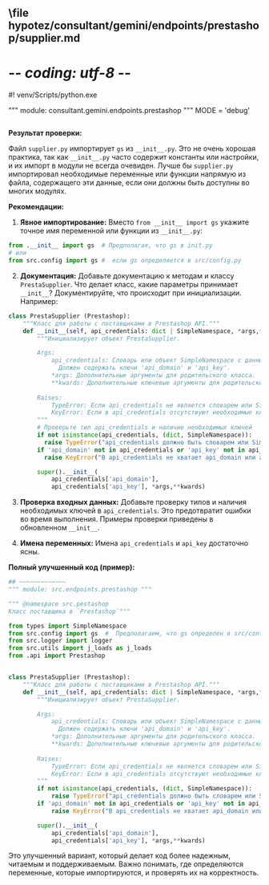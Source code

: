 ## \file hypotez/consultant/gemini/endpoints/prestashop/supplier.md
# -*- coding: utf-8 -*-
#! venv/Scripts/python.exe

""" module: consultant.gemini.endpoints.prestashop """
MODE = 'debug'
```
```
**Результат проверки:**

Файл `supplier.py` импортирует `gs` из `__init__.py`.  Это не очень хорошая практика, так как `__init__.py` часто содержит константы или настройки, и их импорт в модули не всегда очевиден.  Лучше бы `supplier.py` импортировал необходимые переменные или функции напрямую из файла, содержащего эти данные, если они должны быть доступны во многих модулях.

**Рекомендации:**

1. **Явное импортирование:**  Вместо `from __init__ import gs`  укажите точное имя переменной или функции из `__init__.py`:

```python
from .__init__ import gs  # Предполагая, что gs в init.py
# или
from src.config import gs #  если gs определяется в src/config.py
```

2. **Документация:** Добавьте документацию к методам и классу `PrestaSupplier`.  Что делает класс, какие параметры принимает `__init__`?  Документируйте, что происходит при инициализации.  Например:

```python
class PrestaSupplier (Prestashop):
    """Класс для работы с поставщиками в Prestashop API."""
    def __init__(self, api_credentials: dict | SimpleNamespace, *args,**kwards):
        """Инициализирует объект PrestaSupplier.

        Args:
            api_credentials: Словарь или объект SimpleNamespace с данными для авторизации.
              Должен содержать ключи 'api_domain' и 'api_key'.
            *args: Дополнительные аргументы для родительского класса.
            **kwards: Дополнительные ключевые аргументы для родительского класса.
        
        Raises:
            TypeError: Если api_credentials не является словарем или SimpleNamespace.
            KeyError: Если в api_credentials отсутствуют необходимые ключи.
        """
        # Проверьте тип api_credentials и наличие необходимых ключей
        if not isinstance(api_credentials, (dict, SimpleNamespace)):
          raise TypeError("api_credentials должно быть словарем или SimpleNamespace")
        if 'api_domain' not in api_credentials or 'api_key' not in api_credentials:
          raise KeyError("В api_credentials не хватает api_domain или api_key")

        super().__init__(
            api_credentials['api_domain'], 
            api_credentials['api_key'], *args,**kwards)
```

3. **Проверка входных данных:**  Добавьте проверку типов и наличия необходимых ключей в `api_credentials`. Это предотвратит ошибки во время выполнения. Примеры проверки приведены в обновленном `__init__`.

4. **Имена переменных:**  Имена `api_credentials` и `api_key` достаточно ясны.

**Полный улучшенный код (пример):**


```python
## ~~~~~~~~~~~~~
""" module: src.endpoints.prestashop """

""" @namespace src.pestashop 
Класс поставщика в `Prestashop`"""

from types import SimpleNamespace
from src.config import gs  #  Предполагаем, что gs определен в src/config.py
from src.logger import logger
from src.utils import j_loads as j_loads
from .api import Prestashop


class PrestaSupplier (Prestashop):
    """Класс для работы с поставщиками в Prestashop API."""
    def __init__(self, api_credentials: dict | SimpleNamespace, *args,**kwards):
        """Инициализирует объект PrestaSupplier.

        Args:
            api_credentials: Словарь или объект SimpleNamespace с данными для авторизации.
              Должен содержать ключи 'api_domain' и 'api_key'.
            *args: Дополнительные аргументы для родительского класса.
            **kwards: Дополнительные ключевые аргументы для родительского класса.
        
        Raises:
            TypeError: Если api_credentials не является словарем или SimpleNamespace.
            KeyError: Если в api_credentials отсутствуют необходимые ключи.
        """
        if not isinstance(api_credentials, (dict, SimpleNamespace)):
            raise TypeError("api_credentials должно быть словарем или SimpleNamespace")
        if 'api_domain' not in api_credentials or 'api_key' not in api_credentials:
            raise KeyError("В api_credentials не хватает api_domain или api_key")

        super().__init__(
            api_credentials['api_domain'], 
            api_credentials['api_key'], *args,**kwards)
```


Это улучшенный вариант, который делает код более надежным, читаемым и поддерживаемым.  Важно понимать, где определяются переменные, которые импортируются, и проверять их на корректность.
